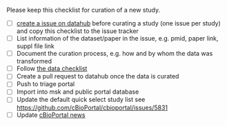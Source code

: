 Please keep this checklist for curation of a new study.

- [ ] [create a issue on datahub](https://github.com/cBioPortal/datahub/issues/new) before curating a study (one issue per study) and copy this checklist to the issue tracker
- [ ] List information of the dataset/paper in the issue, e.g. pmid, paper link, suppl file link
- [ ] Document the curation process, e.g. how and by whom the data was transformed
- [ ] Follow [the data checklist](https://github.com/cBioPortal/datahub/issues/248)
- [ ] Create a pull request to datahub once the data is curated
- [ ] Push to triage portal
- [ ] Import into  msk and public portal database
- [ ] Update the default quick select study list see https://github.com/cBioPortal/cbioportal/issues/5831
- [ ] Update [cBioPortal news](https://github.com/cBioPortal/cbioportal/blob/master/docs/News.md)
